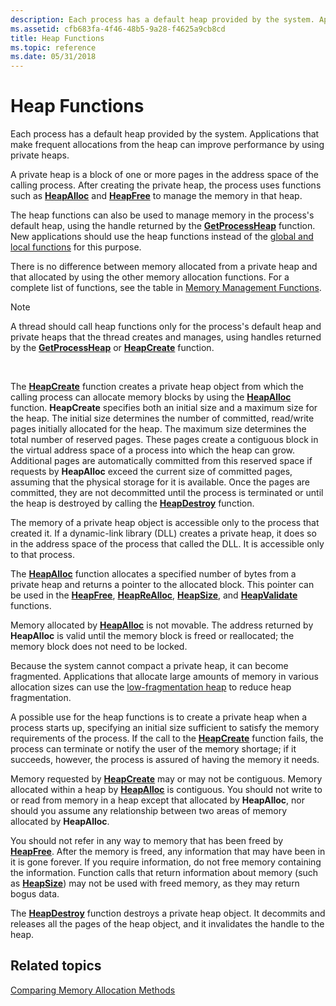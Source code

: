 ```yaml
---
description: Each process has a default heap provided by the system. Applications that make frequent allocations from the heap can improve performance by using private heaps.
ms.assetid: cfb683fa-4f46-48b5-9a28-f4625a9cb8cd
title: Heap Functions
ms.topic: reference
ms.date: 05/31/2018
---
```


# Heap Functions

Each process has a default heap provided by the system. Applications that make frequent allocations from the heap can improve performance by using private heaps.

A private heap is a block of one or more pages in the address space of the calling process. After creating the private heap, the process uses functions such as [**HeapAlloc**](/windows/desktop/api/HeapApi/nf-heapapi-heapalloc) and [**HeapFree**](/windows/desktop/api/HeapApi/nf-heapapi-heapfree) to manage the memory in that heap.

The heap functions can also be used to manage memory in the process's default heap, using the handle returned by the [**GetProcessHeap**](/windows/desktop/api/HeapApi/nf-heapapi-getprocessheap) function. New applications should use the heap functions instead of the [global and local functions](global-and-local-functions.md) for this purpose.

There is no difference between memory allocated from a private heap and that allocated by using the other memory allocation functions. For a complete list of functions, see the table in [Memory Management Functions](memory-management-functions.md).

> [!Note]  
> A thread should call heap functions only for the process's default heap and private heaps that the thread creates and manages, using handles returned by the [**GetProcessHeap**](/windows/desktop/api/HeapApi/nf-heapapi-getprocessheap) or [**HeapCreate**](/windows/desktop/api/HeapApi/nf-heapapi-heapcreate) function.

 

The [**HeapCreate**](/windows/desktop/api/HeapApi/nf-heapapi-heapcreate) function creates a private heap object from which the calling process can allocate memory blocks by using the [**HeapAlloc**](/windows/desktop/api/HeapApi/nf-heapapi-heapalloc) function. **HeapCreate** specifies both an initial size and a maximum size for the heap. The initial size determines the number of committed, read/write pages initially allocated for the heap. The maximum size determines the total number of reserved pages. These pages create a contiguous block in the virtual address space of a process into which the heap can grow. Additional pages are automatically committed from this reserved space if requests by **HeapAlloc** exceed the current size of committed pages, assuming that the physical storage for it is available. Once the pages are committed, they are not decommitted until the process is terminated or until the heap is destroyed by calling the [**HeapDestroy**](/windows/desktop/api/HeapApi/nf-heapapi-heapdestroy) function.

The memory of a private heap object is accessible only to the process that created it. If a dynamic-link library (DLL) creates a private heap, it does so in the address space of the process that called the DLL. It is accessible only to that process.

The [**HeapAlloc**](/windows/desktop/api/HeapApi/nf-heapapi-heapalloc) function allocates a specified number of bytes from a private heap and returns a pointer to the allocated block. This pointer can be used in the [**HeapFree**](/windows/desktop/api/HeapApi/nf-heapapi-heapfree), [**HeapReAlloc**](/windows/desktop/api/HeapApi/nf-heapapi-heaprealloc), [**HeapSize**](/windows/desktop/api/HeapApi/nf-heapapi-heapsize), and [**HeapValidate**](/windows/desktop/api/HeapApi/nf-heapapi-heapvalidate) functions.

Memory allocated by [**HeapAlloc**](/windows/desktop/api/HeapApi/nf-heapapi-heapalloc) is not movable. The address returned by **HeapAlloc** is valid until the memory block is freed or reallocated; the memory block does not need to be locked.

Because the system cannot compact a private heap, it can become fragmented. Applications that allocate large amounts of memory in various allocation sizes can use the [low-fragmentation heap](low-fragmentation-heap.md) to reduce heap fragmentation.

A possible use for the heap functions is to create a private heap when a process starts up, specifying an initial size sufficient to satisfy the memory requirements of the process. If the call to the [**HeapCreate**](/windows/desktop/api/HeapApi/nf-heapapi-heapcreate) function fails, the process can terminate or notify the user of the memory shortage; if it succeeds, however, the process is assured of having the memory it needs.

Memory requested by [**HeapCreate**](/windows/desktop/api/HeapApi/nf-heapapi-heapcreate) may or may not be contiguous. Memory allocated within a heap by [**HeapAlloc**](/windows/desktop/api/HeapApi/nf-heapapi-heapalloc) is contiguous. You should not write to or read from memory in a heap except that allocated by **HeapAlloc**, nor should you assume any relationship between two areas of memory allocated by **HeapAlloc**.

You should not refer in any way to memory that has been freed by [**HeapFree**](/windows/desktop/api/HeapApi/nf-heapapi-heapfree). After the memory is freed, any information that may have been in it is gone forever. If you require information, do not free memory containing the information. Function calls that return information about memory (such as [**HeapSize**](/windows/desktop/api/HeapApi/nf-heapapi-heapsize)) may not be used with freed memory, as they may return bogus data.

The [**HeapDestroy**](/windows/desktop/api/HeapApi/nf-heapapi-heapdestroy) function destroys a private heap object. It decommits and releases all the pages of the heap object, and it invalidates the handle to the heap.

## Related topics

<dl> <dt>

[Comparing Memory Allocation Methods](comparing-memory-allocation-methods.md)
</dt> </dl>

 

 



